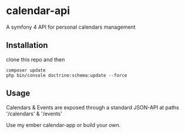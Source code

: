# calendar-api
A symfony 4 API for personal calendars management
## Installation
clone this repo and then
```
composer update
php bin/console doctrine:schema:update --force
```
## Usage
Calendars & Events are exposed through a standard JSON-API at paths '/calendars' & '/events'

Use my ember calendar-app or build your own.
